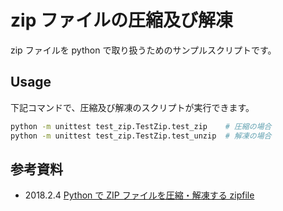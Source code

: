 # zip ファイルの圧縮及び解凍

zip ファイルを python で取り扱うためのサンプルスクリプトです。

## Usage

下記コマンドで、圧縮及び解凍のスクリプトが実行できます。

```sh
python -m unittest test_zip.TestZip.test_zip    # 圧縮の場合
python -m unittest test_zip.TestZip.test_unzip  # 解凍の場合
```

## 参考資料

- 2018.2.4 [Python で ZIP ファイルを圧縮・解凍する zipfile][nkmk]

[nkmk]: https://note.nkmk.me/python-zipfile/
